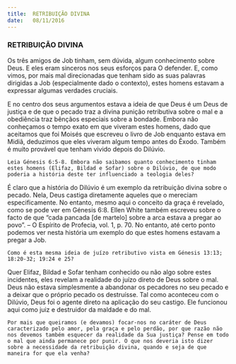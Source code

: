 ```yaml
---
title:  RETRIBUIÇÃO DIVINA
date:   08/11/2016
---
```


### RETRIBUIÇÃO DIVINA

Os três amigos de Job tinham, sem dúvida, algum conhecimento sobre Deus. E eles eram sinceros nos seus esforços para O defender. E, como vimos, por mais mal direcionadas que tenham sido as suas palavras dirigidas a Job (especialmente dado o contexto), estes homens estavam a expressar algumas verdades cruciais.

E no centro dos seus argumentos estava a ideia de que Deus é um Deus de justiça e de que o pecado traz a divina punição retributiva sobre o mal e a obediência traz bênçãos especiais sobre a bondade. Embora não conheçamos o tempo exato em que viveram estes homens, dado que aceitamos que foi Moisés que escreveu o livro de Job enquanto estava em Midiã, deduzimos que eles viveram algum tempo antes do Êxodo. Também é muito provável que tenham vivido depois do Dilúvio.

`Leia Génesis 6:5-8. Embora não saibamos quanto conhecimento tinham estes homens (Elifaz, Bildad e Sofar) sobre o Dilúvio, de que modo poderia a história deste ter influenciado a teologia deles?`

É claro que a história do Dilúvio é um exemplo da retribuição divina sobre o pecado. Nela, Deus castiga diretamente aqueles que o mereciam especificamente. No entanto, mesmo aqui o conceito da graça é revelado, como se pode ver em Génesis 6:8. Ellen White também escreveu sobre o facto de que “cada pancada [de martelo] sobre a arca estava a pregar ao povo”. – O Espírito de Profecia, vol. 1, p. 70. No entanto, até certo ponto podemos ver nesta história um exemplo do que estes homens estavam a pregar a Job.

`Como é esta mesma ideia de juízo retributivo vista em Génesis 13:13; 18:20-32; 19:24 e 25?`

Quer Elifaz, Bildad e Sofar tenham conhecido ou não algo sobre estes incidentes, eles revelam a realidade do juízo direto de Deus sobre o mal. Deus não estava simplesmente a abandonar os pecadores no seu pecado e a deixar que o próprio pecado os destruísse. Tal como aconteceu com o Dilúvio, Deus foi o agente direto na aplicação do seu castigo. Ele funcionou aqui como juiz e destruidor da maldade e do mal.

`Por mais que queiramos (e devamos) focar-nos no caráter de Deus caracterizado pelo amor, pela graça e pelo perdão, por que razão não nos devemos também esquecer da realidade da Sua justiça? Pense em todo o mal que ainda permanece por punir. O que nos deveria isto dizer sobre a necessidade da retribuição divina, quando e seja de que maneira for que ela venha?`